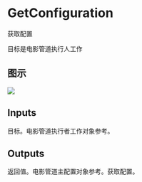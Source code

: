 # GetConfiguration

获取配置

目标是电影管道执行人工作

## 图示

![]($-20221218-20083515.png)

## Inputs

目标。电影管道执行者工作对象参考。  

## Outputs

返回值。电影管道主配置对象参考。获取配置。
